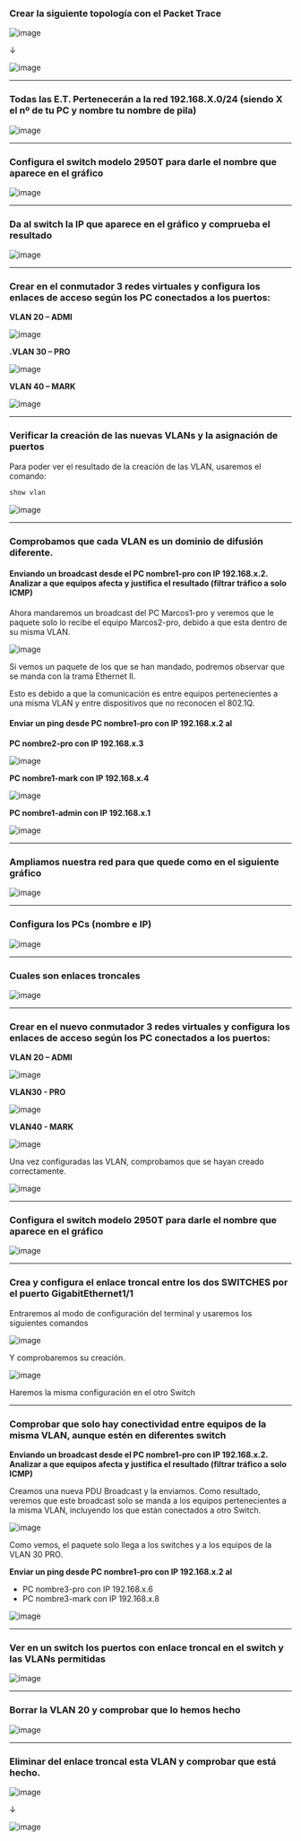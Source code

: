 ### Crear la siguiente topología con el Packet Trace

![image](https://github.com/user-attachments/assets/b5192ec5-ba4a-497b-bc86-202f9bbe171a)

↓

![image](https://github.com/user-attachments/assets/4b01ea8f-8246-4ce7-8328-d8b8fe7e617a)

---

### Todas las  E.T. Pertenecerán a la red 192.168.X.0/24 (siendo X el nº de tu PC y nombre tu nombre de pila) 

![image](https://github.com/user-attachments/assets/60df3f7f-3209-465c-ab12-28f1f18464d4)

---

### Configura el switch  modelo 2950T para darle el nombre que aparece en el gráfico 

![image](https://github.com/user-attachments/assets/c2a2c7a8-616c-449a-a667-611746ab15a6)

---

### Da al switch la IP que aparece en el gráfico y comprueba el resultado 

![image](https://github.com/user-attachments/assets/f14741e6-1164-44fb-8dcb-a67a40675752)

---

### Crear en el conmutador 3 redes virtuales y configura los enlaces de acceso según los PC conectados a los puertos:

**VLAN 20 – ADMI**

![image](https://github.com/user-attachments/assets/65b67cc5-7989-45ac-b11b-914970a5983a)

**.VLAN 30 – PRO**

![image](https://github.com/user-attachments/assets/2cf79426-80b4-4ddb-970e-bf41e21b1610)

**VLAN 40 – MARK**

![image](https://github.com/user-attachments/assets/cc28d643-e2aa-45f8-bfd2-3a5b15b094fb)

---

### Verificar la creación de las nuevas VLANs y la asignación de puertos 

Para poder ver el resultado de la creación de las VLAN, usaremos el comando: 

```bash
show vlan
```

![image](https://github.com/user-attachments/assets/c8e10cee-74d5-40c2-8c7b-d25157ed9d36)

---

### Comprobamos que cada VLAN es un dominio de difusión diferente.

#### Enviando un broadcast desde el PC nombre1-pro con IP 192.168.x.2. Analizar a que equipos afecta y justifica el resultado (filtrar tráfico  a solo ICMP)

Ahora mandaremos un broadcast del PC Marcos1-pro y veremos que le paquete solo lo recibe el equipo Marcos2-pro, debido a que esta dentro de su misma VLAN. 

![image](https://github.com/user-attachments/assets/e69c9d56-b188-4b12-bba1-f6d34c92ad70)

Si vemos un paquete de los que se han mandado, podremos observar que se manda con la trama Ethernet II. 

Esto es debido a que la comunicación es entre equipos pertenecientes a una misma VLAN y entre dispositivos que no reconocen el 802.1Q. 

#### Enviar un ping desde PC nombre1-pro con IP 192.168.x.2 al

**PC nombre2-pro con IP 192.168.x.3**

![image](https://github.com/user-attachments/assets/fbcbdb45-4222-4e87-a3c0-882a5849a706)

**PC nombre1-mark con IP 192.168.x.4**

![image](https://github.com/user-attachments/assets/c09dbfb7-96bb-40b3-865c-26df68c6d67c)

**PC nombre1-admin con IP 192.168.x.1**

![image](https://github.com/user-attachments/assets/ae31d44e-77c9-4eee-9785-8cafbf6ee4ba)

---

### Ampliamos nuestra red para que quede como en el siguiente gráfico 

![image](https://github.com/user-attachments/assets/5dc73657-0fba-482d-a7d7-e4afa6a3ac70)

---

### Configura los PCs (nombre e IP) 

![image](https://github.com/user-attachments/assets/8d882f4e-87e4-43fd-8288-701096ea0af4)

---

### Cuales son enlaces troncales

![image](https://github.com/user-attachments/assets/c02eaac7-a9d1-4c6b-af8f-c371827f8a02)

---

### Crear en el nuevo conmutador 3 redes virtuales y configura los enlaces de acceso según los PC conectados a los puertos: 

**VLAN 20 – ADMI**

![image](https://github.com/user-attachments/assets/b440e68a-1954-47aa-b621-cc56d406b542)

**VLAN30 - PRO**

![image](https://github.com/user-attachments/assets/5269a82f-a35c-4f5c-bddf-93a967810564)

**VLAN40 - MARK**

![image](https://github.com/user-attachments/assets/9330cbb6-73c4-467e-8c76-47dd8079e0ab)

Una vez configuradas las VLAN, comprobamos que se hayan creado correctamente.

![image](https://github.com/user-attachments/assets/3730175b-15d7-4641-9806-a00233a8b136)

---

### Configura el switch  modelo 2950T para darle el nombre que aparece en el gráfico

![image](https://github.com/user-attachments/assets/67b79703-1975-4536-b655-41e71b74b093)

---

### Crea y configura el enlace troncal entre los dos SWITCHES por el puerto GigabitEthernet1/1 

Entraremos al modo de configuración del terminal y usaremos los siguientes comandos

![image](https://github.com/user-attachments/assets/12acf3aa-cf51-418c-9ca1-e6b24f4a3443)

Y comprobaremos su creación.

![image](https://github.com/user-attachments/assets/2c766cfb-0ebd-45d6-8935-668073a760b9)

Haremos la misma configuración en el otro Switch

---

### Comprobar que solo hay conectividad entre equipos de la misma VLAN, aunque estén en diferentes switch 

**Enviando un broadcast desde el PC nombre1-pro con IP 192.168.x.2. Analizar a que equipos afecta y justifica el resultado (filtrar tráfico  a solo ICMP)**

Creamos una nueva PDU Broadcast y la enviamos. 
Como resultado, veremos que este broadcast solo se manda a los equipos pertenecientes a la misma VLAN, incluyendo los que están conectados a otro Switch.

![image](https://github.com/user-attachments/assets/6e771542-9864-4a22-98b1-e9c3e8461ea7)

Como vemos, el paquete solo llega a los switches y a los equipos de la VLAN 30 PRO.

**Enviar un ping desde PC nombre1-pro con IP 192.168.x.2 al**

- PC nombre3-pro con IP 192.168.x.6
- PC nombre3-mark con IP 192.168.x.8 

![image](https://github.com/user-attachments/assets/0411dd08-3682-4205-ad05-d9a4ecb3ea87)

---

### Ver en un switch los puertos con enlace troncal en el switch y las VLANs permitidas

![image](https://github.com/user-attachments/assets/7a9e689d-4756-4bb1-a586-9af338cf27dc)

---

### Borrar la VLAN 20  y comprobar que lo hemos hecho

![image](https://github.com/user-attachments/assets/dfaedfae-b58e-4fa5-b183-2f095c165988)

---

###  Eliminar del enlace troncal esta VLAN y comprobar que está hecho.

![image](https://github.com/user-attachments/assets/0f894ad4-53a2-453c-b251-a69b20338582)

↓

![image](https://github.com/user-attachments/assets/dcc3e0bb-76ca-4bed-8cca-9003ea9f3cde)



















